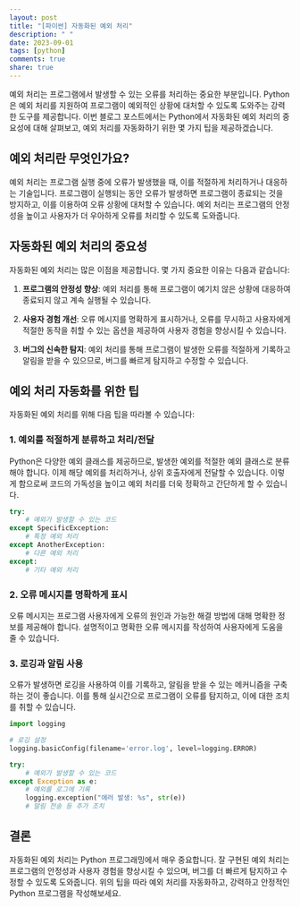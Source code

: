```yaml
---
layout: post
title: "[파이썬] 자동화된 예외 처리"
description: " "
date: 2023-09-01
tags: [python]
comments: true
share: true
---
```


예외 처리는 프로그램에서 발생할 수 있는 오류를 처리하는 중요한 부분입니다. Python은 예외 처리를 지원하여 프로그램이 예외적인 상황에 대처할 수 있도록 도와주는 강력한 도구를 제공합니다. 이번 블로그 포스트에서는 Python에서 자동화된 예외 처리의 중요성에 대해 살펴보고, 예외 처리를 자동화하기 위한 몇 가지 팁을 제공하겠습니다.

## 예외 처리란 무엇인가요?

예외 처리는 프로그램 실행 중에 오류가 발생했을 때, 이를 적절하게 처리하거나 대응하는 기술입니다. 프로그램이 실행되는 동안 오류가 발생하면 프로그램이 종료되는 것을 방지하고, 이를 이용하여 오류 상황에 대처할 수 있습니다. 예외 처리는 프로그램의 안정성을 높이고 사용자가 더 우아하게 오류를 처리할 수 있도록 도와줍니다.

## 자동화된 예외 처리의 중요성

자동화된 예외 처리는 많은 이점을 제공합니다. 몇 가지 중요한 이유는 다음과 같습니다:

1. **프로그램의 안정성 향상**: 예외 처리를 통해 프로그램이 예기치 않은 상황에 대응하여 종료되지 않고 계속 실행될 수 있습니다.

2. **사용자 경험 개선**: 오류 메시지를 명확하게 표시하거나, 오류를 무시하고 사용자에게 적절한 동작을 취할 수 있는 옵션을 제공하여 사용자 경험을 향상시킬 수 있습니다.

3. **버그의 신속한 탐지**: 예외 처리를 통해 프로그램이 발생한 오류를 적절하게 기록하고 알림을 받을 수 있으므로, 버그를 빠르게 탐지하고 수정할 수 있습니다.

## 예외 처리 자동화를 위한 팁

자동화된 예외 처리를 위해 다음 팁을 따라볼 수 있습니다:

### 1. 예외를 적절하게 분류하고 처리/전달

Python은 다양한 예외 클래스를 제공하므로, 발생한 예외를 적절한 예외 클래스로 분류해야 합니다. 이제 해당 예외를 처리하거나, 상위 호출자에게 전달할 수 있습니다. 이렇게 함으로써 코드의 가독성을 높이고 예외 처리를 더욱 정확하고 간단하게 할 수 있습니다.

```python
try:
    # 예외가 발생할 수 있는 코드
except SpecificException:
    # 특정 예외 처리
except AnotherException:
    # 다른 예외 처리
except:
    # 기타 예외 처리
```

### 2. 오류 메시지를 명확하게 표시

오류 메시지는 프로그램 사용자에게 오류의 원인과 가능한 해결 방법에 대해 명확한 정보를 제공해야 합니다. 설명적이고 명확한 오류 메시지를 작성하여 사용자에게 도움을 줄 수 있습니다.

### 3. 로깅과 알림 사용

오류가 발생하면 로깅을 사용하여 이를 기록하고, 알림을 받을 수 있는 메커니즘을 구축하는 것이 좋습니다. 이를 통해 실시간으로 프로그램이 오류를 탐지하고, 이에 대한 조치를 취할 수 있습니다.

```python
import logging

# 로깅 설정
logging.basicConfig(filename='error.log', level=logging.ERROR)

try:
    # 예외가 발생할 수 있는 코드
except Exception as e:
    # 예외를 로그에 기록
    logging.exception("에러 발생: %s", str(e))
    # 알림 전송 등 추가 조치
```

## 결론

자동화된 예외 처리는 Python 프로그래밍에서 매우 중요합니다. 잘 구현된 예외 처리는 프로그램의 안정성과 사용자 경험을 향상시킬 수 있으며, 버그를 더 빠르게 탐지하고 수정할 수 있도록 도와줍니다. 위의 팁을 따라 예외 처리를 자동화하고, 강력하고 안정적인 Python 프로그램을 작성해보세요.